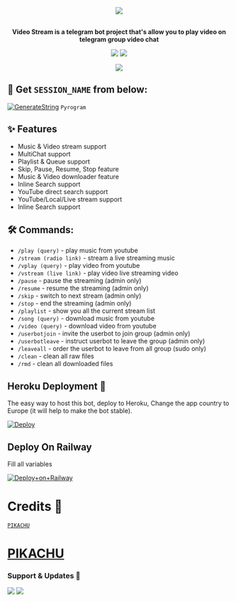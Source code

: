<p align="center"><a href="https://t.me/MAMBA_NETWORKS">
    <img src="https://te.legra.ph/file/8ab6f1047e168e034bc14.jpg"></a></p>
<p align="center">
    <br><b>Video Stream is a telegram bot project that's allow you to play video on telegram group video chat</b><br>
</p>
<p align="center">
    <a href="https://www.python.org/" alt="made-with-python"> <img src="https://img.shields.io/badge/Made%20with-Python-black.svg?style=flat-square&logo=python&logoColor=blue&color=red" /></a>
    <a href="https://github.com/Pikachu01001/PIKKU/graphs/commit-activity" alt="Maintenance"> <img src="https://img.shields.io/badge/Maintained%3F-yes-red.svg?style=flat-square" /></a>
<p align="center"><a href="https://t.me/MAMBA_NETWORK">
    <img src="https://te.legra.ph/file/8ab6f1047e168e034bc14.jpg"></a></p>
<p align="center">
</p>

## 🧪 Get `SESSION_NAME` from below:

[![GenerateString](https://img.shields.io/badge/repl.it-generateString-yellowred)](https://replit.com/@SUKHPAL443/PIKKUMUSIC) ``Pyrogram``

## ✨ Features
- Music & Video stream support
- MultiChat support
- Playlist & Queue support
- Skip, Pause, Resume, Stop feature
- Music & Video downloader feature
- Inline Search support
- YouTube direct search support
- YouTube/Local/Live stream support
- Inline Search support

## 🛠 Commands:
- `/play (query)` - play music from youtube
- `/stream (radio link)` - stream a live streaming music
- `/vplay (query)` - play video from youtube
- `/vstream (live link)` - play video live streaming video
- `/pause` - pause the streaming (admin only)
- `/resume` - resume the streaming (admin only)
- `/skip` - switch to next stream (admin only)
- `/stop` - end the streaming (admin only)
- `/playlist` - show you all the current stream list
- `/song (query)` - download music from youtube
- `/video (query)` - download video from youtube
- `/userbotjoin` - invite the userbot to join group (admin only)
- `/userbotleave` - instruct userbot to leave the group (admin only)
- `/leaveall` - order the userbot to leave from all group (sudo only)
- `/clean` - clean all raw files
- `/rmd` - clean all downloaded files

## Heroku Deployment 💜
The easy way to host this bot, deploy to Heroku, Change the app country to Europe (it will help to make the bot stable).

[![Deploy](https://www.herokucdn.com/deploy/button.svg)](https://heroku.com/deploy?template=https://github.com/Pikachu01001/PIKKU)
## Deploy On Railway
Fill all variables 

[![Deploy+on+Railway](https://railway.app/button.svg)](https://railway.app/new/template?template=https://github.com/Pikachu01001/PIKKU&envs=ALIVE_NAME,API_HASH,API_ID,ASSISTANT_NAME,BOT_NAME,BOT_TOKEN,BOT_USERNAME,DURATION_LIMIT,GROUP_SUPPORT,OWNER_NAME,SESSION_NAME,SUDO_USERS,UPDATES_CHANNEL)


# Credits 💖

 [``PIKACHU``](https://github.com/Pikachu01001)

# [PIKACHU](https://t.me/pikku_04)

### Support & Updates 🎑
<a href="https://t.me/MAMBA_X_SUPPORT"><img src="https://img.shields.io/badge/Join-Group%20Support-blue.svg?style=for-the-badge&logo=Telegram"></a> <a href="https://t.me/MAMBA_NETWORK"><img src="https://img.shields.io/badge/Join-Updates%20Channel-blue.svg?style=for-the-badge&logo=Telegram"></a>
